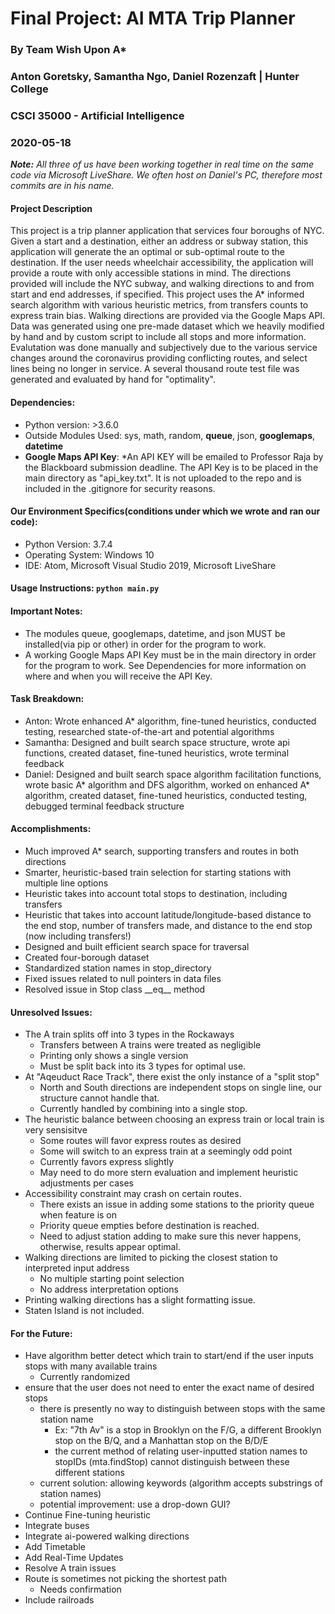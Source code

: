 # Final Project: AI MTA Trip Planner
### By Team Wish Upon A*
### Anton Goretsky, Samantha Ngo, Daniel Rozenzaft | Hunter College
### CSCI 35000 - Artificial Intelligence 
### 2020-05-18

_**Note:** All three of us have been working together in real time on the same code via Microsoft LiveShare. We often host on Daniel's PC, therefore most commits are in his name._

#### Project Description
This project is a trip planner application that services four boroughs of NYC. Given a start and a destination, either an address or subway station, this application will generate the an optimal or sub-optimal route to the destination. If the user needs wheelchair accessibility, the application will provide a route with only accessible stations in mind. The directions provided will include the NYC subway, and walking directions to and from start and end addresses, if specified. This project uses the A* informed search algorithm with various heuristic metrics, from transfers counts to express train bias. Walking directions are provided via the Google Maps API. Data was generated using one pre-made dataset which we heavily modified by hand and by custom script to include all stops and more information. Evalutation was done manually and subjectively due to the various service changes around the coronavirus providing conflicting routes, and select lines being no longer in service. A several thousand route test file was generated and evaluated by hand for "optimality".

#### Dependencies:
- Python version: >3.6.0
- Outside Modules Used: sys, math, random, **queue**, json, **googlemaps**, **datetime**
- **Google Maps API Key**: *An API KEY will be emailed to Professor Raja by the Blackboard submission deadline. The API Key is to be placed in the main directory as "api_key.txt". It is not uploaded to the repo and is included in the .gitignore for security reasons.

#### Our Environment Specifics(conditions under which we wrote and ran our code):
- Python Version: 3.7.4
- Operating System: Windows 10
- IDE: Atom, Microsoft Visual Studio 2019, Microsoft LiveShare

#### Usage Instructions: ```python main.py```

#### Important Notes:
- The modules queue, googlemaps, datetime, and json MUST be installed(via pip or other) in order for the program to work.
- A working Google Maps API Key must be in the main directory in order for the program to work. See Dependencies for more information on where and when you will receive the API Key.

#### Task Breakdown:
- Anton: Wrote enhanced A* algorithm, fine-tuned heuristics, conducted testing, researched state-of-the-art and potential algorithms
- Samantha: Designed and built search space structure, wrote api functions, created dataset, fine-tuned heuristics, wrote terminal feedback
- Daniel: Designed and built search space algorithm facilitation functions, wrote basic A* algorithm and DFS algorithm, worked on enhanced A* algorithm, created dataset, fine-tuned heuristics, conducted testing, debugged terminal feedback structure

#### Accomplishments:
- Much improved A* search, supporting transfers and routes in both directions
- Smarter, heuristic-based train selection for starting stations with multiple line options
- Heuristic takes into account total stops to destination, including transfers
- Heuristic that takes into account latitude/longitude-based distance to the end stop, number of transfers made, and distance to the end stop (now including transfers!)
- Designed and built efficient search space for traversal
- Created four-borough dataset
- Standardized station names in stop_directory 
- Fixed issues related to null pointers in data files
- Resolved issue in Stop class \_\_eq\_\_ method

#### Unresolved Issues:
- The A train splits off into 3 types in the Rockaways
    - Transfers between A trains were treated as negligible
    - Printing only shows a single version
    - Must be split back into its 3 types for optimal use.
- At "Aqeuduct Race Track", there exist the only instance of a "split stop"
    - North and South directions are independent stops on single line, our structure cannot handle that.
    - Currently handled by combining into a single stop.
- The heuristic balance between choosing an express train or local train is very sensisitve
    - Some routes will favor express routes as desired
    - Some will switch to an express train at a seemingly odd point
    - Currently favors express slightly
    - May need to do more stern evaluation and implement heuristic adjustments per cases
- Accessibility constraint may crash on certain routes.
    - There exists an issue in adding some stations to the priority queue when feature is on
    - Priority queue empties before destination is reached.
    - Need to adjust station adding to make sure this never happens, otherwise, results appear optimal.
- Walking directions are limited to picking the closest station to interpreted input address
    - No multiple starting point selection
    - No address interpretation options
- Printing walking directions has a slight formatting issue.
- Staten Island is not included.


#### For the Future:
- Have algorithm better detect which train to start/end if the user inputs stops with many available trains
    - Currently randomized
- ensure that the user does not need to enter the exact name of desired stops
    - there is presently no way to distinguish between stops with the same station name
        - Ex: "7th Av" is a stop in Brooklyn on the F/G, a different Brooklyn stop on the B/Q, and a Manhattan stop on the B/D/E
        - the current method of relating user-inputted station names to stopIDs (mta.findStop) cannot distinguish between these different stations
    - current solution: allowing keywords (algorithm accepts substrings of station names)
    - potential improvement: use a drop-down GUI?
- Continue Fine-tuning heuristic
- Integrate buses
- Integrate ai-powered walking directions
- Add Timetable
- Add Real-Time Updates
- Resolve A train issues
- Route is sometimes not picking the shortest path
    - Needs confirmation
 - Include railroads
